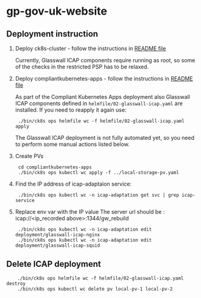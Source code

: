 # gp-gov-uk-website

## Deployment instruction

1. Deploy ck8s-cluster - follow the instructions in [README file](ck8s-cluster/README.md)

    Currently, Glasswall ICAP components require running as root, so some of the checks in the restricted PSP has to be relaxed.

2. Deploy compliantkubernetes-apps - follow the instructions in [README file](compliantkubernetes-apps/README.md)

    As part of the Compliant Kubernetes Apps deployment also Glasswall ICAP components defined in `helmfile/02-glasswall-icap.yaml` are installed.
    If you need to reapply it again use:

        ./bin/ck8s ops helmfile wc -f helmfile/02-glasswall-icap.yaml apply

    The Glasswall ICAP deployment is not fully automated yet, so you need to perform some manual actions listed below.

3. Create PVs

        cd compliantkubernetes-apps
        ./bin/ck8s ops kubectl wc apply -f ../local-storage-pv.yaml

4. Find the IP address of icap-adaptaion service:

        ./bin/ck8s ops kubectl wc -n icap-adaptation get svc | grep icap-service

5. Replace env var with the IP value
    The server url should be : icap://<ip_recorded above>:1344/gw_rebuild

        ./bin/ck8s ops kubectl wc -n icap-adaptation edit deployment/glasswall-icap-nginx
        ./bin/ck8s ops kubectl wc -n icap-adaptation edit deployment/glasswall-icap-squid

## Delete ICAP deployment

        ./bin/ck8s ops helmfile wc -f helmfile/02-glasswall-icap.yaml destroy
        ./bin/ck8s ops kubectl wc delete pv local-pv-1 local-pv-2
